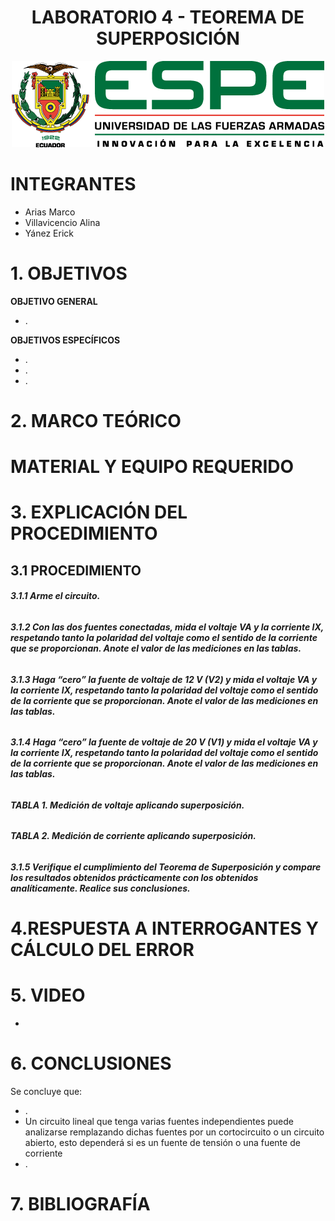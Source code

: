 <div align="center">

# LABORATORIO 4 - TEOREMA DE SUPERPOSICIÓN

![](https://github.com/erickyanez1/IMAGENES-DEBER-1/blob/main/espe.png) 

</div>

# **INTEGRANTES**

- Arias Marco
- Villavicencio Alina
- Yánez Erick


# **1. OBJETIVOS**

**OBJETIVO GENERAL**
  - .
 
 **OBJETIVOS ESPECÍFICOS**
  - .
  - .
  - .

# **2. MARCO TEÓRICO**

<div align="center">
  

  
</div>
  
# MATERIAL Y EQUIPO REQUERIDO

<div align="center">


  
  

</div>

# **3. EXPLICACIÓN DEL PROCEDIMIENTO**

## **3.1 PROCEDIMIENTO**

###### **3.1.1 Arme el circuito.**

<div align="center">


  
  
 </div>

###### **3.1.2 Con las dos fuentes conectadas, mida el voltaje VA y la corriente IX, respetando tanto la polaridad del voltaje como el sentido de la corriente que se proporcionan. Anote el valor de las mediciones en las tablas.**

<div align="center">


 

</div>

###### **3.1.3 Haga “cero” la fuente de voltaje de 12 V (V2) y mida el voltaje VA y la corriente IX, respetando tanto la polaridad del voltaje como el sentido de la corriente que se proporcionan. Anote el valor de las mediciones en las tablas.**

<div align="center">


  
</div>

###### **3.1.4 Haga “cero” la fuente de voltaje de 20 V (V1) y mida el voltaje VA y la corriente IX, respetando tanto la polaridad del voltaje como el sentido de la corriente que se proporcionan. Anote el valor de las mediciones en las tablas.**

<div align="center">

  
  

</div>

###### **TABLA 1. Medición de voltaje aplicando superposición.**
<div align="center">

  
  

</div>


###### **TABLA 2. Medición de corriente aplicando superposición.**
<div align="center">

  
  

</div>

###### **3.1.5 Verifique el cumplimiento del Teorema de Superposición y compare los resultados obtenidos prácticamente con los obtenidos analíticamente. Realice sus conclusiones.**

#  4.RESPUESTA A INTERROGANTES Y CÁLCULO DEL ERROR



# **5. VIDEO**

- 

# **6. CONCLUSIONES**

Se concluye que:

- .
- Un circuito lineal que tenga varias fuentes independientes puede analizarse remplazando dichas fuentes por un cortocircuito o un circuito abierto, esto dependerá si es un fuente de tensión o una fuente de corriente
- .

# **7. BIBLIOGRAFÍA**


